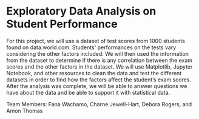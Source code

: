 # Exploratory Data Analysis on Student Performance

For this project, we will use a dataset of test scores from 1000 students found on data.world.com. Students' performances on the tests vary considering the other factors included. We will then used the information from the dataset to determine if there is any correlation between the exam scores and the other factors in the dataset. We will use Matplotlib, Jupyter Notebook, and other resources to clean the data and test the different datasets in order to find how the factors affect the student’s exam scores. After the analysis was complete, we will be able to answer questions we have about the data and be able to support it with statistical data.

Team Members: Fana Wachamo, Charne Jewell-Hart, Debora Rogers, and Amon Thomas


